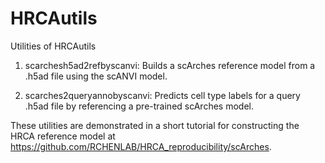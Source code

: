 # HRCAutils

Utilities of HRCAutils

1. scarchesh5ad2refbyscanvi: Builds a scArches reference model from a .h5ad file using the scANVI model.

2. scarches2queryannobyscanvi: Predicts cell type labels for a query .h5ad file by referencing a pre-trained scArches model.

These utilities are demonstrated in a short tutorial for constructing the HRCA reference model at https://github.com/RCHENLAB/HRCA_reproducibility/scArches.

